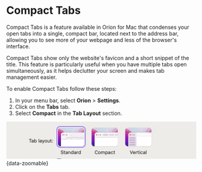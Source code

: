 # Compact Tabs

Compact Tabs is a feature available in Orion for Mac that condenses your open tabs into a single, compact bar, located next to the address bar, allowing you to see more of your webpage and less of the browser's interface.

Compact Tabs show only the website's favicon and a short snippet of the title. This feature is particularly useful when you have multiple tabs open simultaneously, as it helps declutter your screen and makes tab management easier.

To enable Compact Tabs follow these steps:
1. In your menu bar, select **Orion** > **Settings**.
2. Click on the **Tabs** tab.
3. Select **Compact** in the **Tab Layout** section.

![Orion - Compact Tabs Setting](./media/compact_tabs_setting.gif){data-zoomable}
